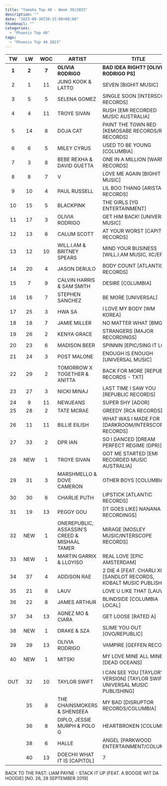 ```yaml
---
title: "Yamaha Top 40 - Week 39/2023"
description: ""
date: "2023-09-30T20:15:00+08:00"
thumbnail: ""
categories:
  - "Phoenix Top 40"
tags:
  - "Phoenix Top 40 2023"
---
```

<!--more-->
|TW|LW|WOC|ARTIST|TITLE|PEAK|
|:---:|:---:|:---:|---|---|:---:|
|**1**|**2**|**7**|**OLIVIA RODRIGO**|**BAD IDEA RIGHT? [OLIVIA RODRIGO PS]**|**1**|
|2|1|11|JUNG KOOK & LATTO|SEVEN [BIGHIT MUSIC]|1|
|3|5|5|SELENA GOMEZ|SINGLE SOON [INTERSCOPE RECORDS]|3|
|4|4|11|TROYE SIVAN|RUSH [EMI RECORDED MUSIC AUSTRALIA]|2|
|5|14|8|DOJA CAT|PAINT THE TOWN RED [KEMOSABE RECORDS/RCA RECORDS]|5|
|6|6|5|MILEY CYRUS|USED TO BE YOUNG [COLUMBIA]|6|
|7|3|8|BEBE REXHA & DAVID GUETTA|ONE IN A MILLION [WARNER RECORDS]|3|
|8|8|7|V|LOVE ME AGAIN [BIGHIT MUSIC]|8|
|9|10|4|PAUL RUSSELL|LIL BOO THANG [ARISTA RECORDS]|9|
|10|15|5|BLACKPINK|THE GIRLS [YG ENTERTAINMENT]|10|
|11|17|3|OLIVIA RODRIGO|GET HIM BACK! [UNIVERSAL MUSIC]|11|
|12|13|6|CALUM SCOTT|AT YOUR WORST [CAPITOL RECORDS]|12|
|13|12|10|WILL.I.AM & BRITNEY SPEARS|MIND YOUR BUSINESS [WILL.I.AM MUSIC, IIC/EPIC]|5|
|14|20|4|JASON DERULO|BODY COUNT [ATLANTIC RECORDS]|14|
|15|7|9|CALVIN HARRIS & SAM SMITH|DESIRE [COLUMBIA]|3|
|16|16|7|STEPHEN SANCHEZ|BE MORE [UNIVERSAL]|16|
|17|25|3|HWA SA|I LOVE MY BODY [WM KOREA]|17|
|18|18|7|JAMIE MILLER|NO MATTER WHAT [BMG]|18|
|19|26|2|KENYA GRACE|STRANGERS [MAJOR RECORDINGS]|19|
|20|23|6|MADISON BEER|SPINNIN [EPIC/SING IT LOUD]|20|
|21|24|3|POST MALONE|ENOUGH IS ENOUGH [UNIVERSAL MUSIC]|21|
|22|29|2|TOMORROW X TOGETHER & ANITTA|BACK FOR MORE [REPUBLIC RECORDS - TXT]|22|
|23|27|3|NICKI MINAJ|LAST TIME I SAW YOU [REPUBLIC RECORDS]|23|
|24|9|11|NEWJEANS|SUPER SHY [ADOR]|3|
|25|28|2|TATE MCRAE|GREEDY [RCA RECORDS]|25|
|26|11|11|BILLIE EILISH|WHAT WAS I MADE FOR [DARKROOM/INTERSCOPE RECORDS]|4|
|27|33|2|DPR IAN|SO I DANCED [DREAM PERFECT REGIME (DPR)]|27|
|28|NEW|1|TROYE SIVAN|GOT ME STARTED [EMI RECORDED MUSIC AUSTRALIA]|28|
|29|31|3|MARSHMELLO & DOVE CAMERON|OTHER BOYS [COLUMBIA]|29|
|30|30|6|CHARLIE PUTH|LIPSTICK [ATLANTIC RECORDS]|30|
|31|19|13|PEGGY GOU|[IT GOES LIKE] NANANA [XL RECORDINGS]|1|
|32|NEW|1|ONEREPUBLIC, ASSASSIN'S CREED & MISHAAL TAMER|MIRAGE [MOSLEY MUSIC/INTERSCOPE RECORDS]|32|
|33|NEW|1|MARTIN GARRIX & LLOYISO|REAL LOVE [EPIC AMSTERDAM]|33|
|34|37|4|ADDISON RAE|2 DIE 4 [FEAT. CHARLI XCX] [SANDLOT RECORDS, KOBALT MUSIC PUBLISHING]|34|
|35|21|8|LAUV|LOVE U LIKE THAT [LAUV]|21|
|36|22|8|JAMES ARTHUR|BLINDSIDE [COLUMBIA LOCAL]|14|
|37|34|13|AGNEZ MO & CIARA|GET LOOSE [RATED A]|2|
|38|NEW|1|DRAKE & SZA|SLIME YOU OUT [OVO/REPUBLIC]|38|
|39|39|13|OLIVIA RODRIGO|VAMPIRE [GEFFEN RECORDS]|4|
|40|NEW|1|MITSKI|MY LOVE MINE ALL MINE [DEAD OCEANS]|40|
|||||||
|OUT|32|10|TAYLOR SWIFT|I CAN SEE YOU [TAYLOR'S VERSION] [TAYLOR SWIFT, UNIVERSAL MUSIC PUBLISHING]|9|
||35|8|THE CHAINSMOKERS & SHENSEEA|MY BAD [DISRUPTOR RECORDS/COLUMBIA]|26|
||36|8|DIPLO, JESSIE MURPH & POLO G|HEARTBROKEN [COLUMBIA]|27|
||38|6|HALLE|ANGEL [PARKWOOD ENTERTAINMENT/COLUMBIA]|38|
||40|13|DOECHII	WHAT IT IS [CAPITOL]|7|

BACK TO THE PAST: LIAM PAYNE - STACK IT UP [FEAT. A BOOGIE WIT DA HOODIE] [NO. 26, 28 SEPTEMBER 2019]